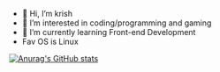 - 👋 Hi, I’m krish
- 👀 I’m interested in coding/programming and gaming
- 🌱 I’m currently learning Front-end Development
- Fav OS is Linux

[![Anurag's GitHub stats](https://github-readme-stats.vercel.app/api?username=Alone-07)](https://github.com/anuraghazra/github-readme-stats)

<!---
Alone-07/Alone-07 is a ✨ special ✨ repository because its `README.md` (this file) appears on your GitHub profile.
You can click the Preview link to take a look at your changes.
--->
